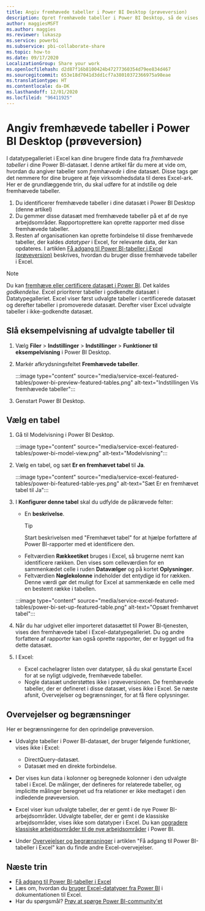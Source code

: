 ```yaml
---
title: Angiv fremhævede tabeller i Power BI Desktop (prøveversion)
description: Opret fremhævede tabeller i Power BI Desktop, så de vises i datatypegalleriet i Excel.
author: maggiesMSFT
ms.author: maggies
ms.reviewer: lukaszp
ms.service: powerbi
ms.subservice: pbi-collaborate-share
ms.topic: how-to
ms.date: 09/17/2020
LocalizationGroup: Share your work
ms.openlocfilehash: d2d87f16b8100424b47277360354d79ee834d467
ms.sourcegitcommit: 653e18d7041d3dd1cf7a38010372366975a98eae
ms.translationtype: HT
ms.contentlocale: da-DK
ms.lasthandoff: 12/01/2020
ms.locfileid: "96411925"
---
```

# <a name="set-featured-tables-in-power-bi-desktop-preview"></a>Angiv fremhævede tabeller i Power BI Desktop (prøveversion)

I datatypegalleriet i Excel kan dine brugere finde data fra *fremhævede tabeller* i dine Power BI-datasæt. I denne artikel får du mere at vide om, hvordan du angiver tabeller som *fremhævede* i dine datasæt. Disse tags gør det nemmere for dine brugere at føje virksomhedsdata til deres Excel-ark. Her er de grundlæggende trin, du skal udføre for at indstille og dele fremhævede tabeller.

1. Du identificerer fremhævede tabeller i dine datasæt i Power BI Desktop (denne artikel)
1. Du gemmer disse datasæt med fremhævede tabeller på et af de nye arbejdsområder. Rapportoprettere kan oprette rapporter med disse fremhævede tabeller. 
1. Resten af organisationen kan oprette forbindelse til disse fremhævede tabeller, der kaldes *datatyper* i Excel, for relevante data, der kan opdateres. I artiklen [Få adgang til Power BI-tabeller i Excel (prøveversion)](service-excel-featured-tables.md) beskrives, hvordan du bruger disse fremhævede tabeller i Excel.

> [!NOTE]
> Du kan [fremhæve eller certificere datasæt i Power BI](../collaborate-share/service-endorse-content.md). Det kaldes *godkendelse*. Excel prioriterer tabeller i godkendte datasæt i Datatypegalleriet. Excel viser først udvalgte tabeller i certificerede datasæt og derefter tabeller i promoverede datasæt. Derefter viser Excel udvalgte tabeller i ikke-godkendte datasæt. 

## <a name="turn-on-the-featured-table-preview"></a>Slå eksempelvisning af udvalgte tabeller til

1. Vælg **Filer** > **Indstillinger** > **Indstillinger** > **Funktioner til eksempelvisning** i Power BI Desktop.
2. Markér afkrydsningsfeltet **Fremhævede tabeller**.

    :::image type="content" source="media/service-excel-featured-tables/power-bi-preview-featured-tables.png" alt-text="Indstillingen Vis fremhævede tabeller":::

3. Genstart Power BI Desktop.

## <a name="select-a-table"></a>Vælg en tabel

1. Gå til Modelvisning i Power BI Desktop.

    :::image type="content" source="media/service-excel-featured-tables/power-bi-model-view.png" alt-text="Modelvisning":::
 
2. Vælg en tabel, og sæt **Er en fremhævet tabel** til **Ja**.

    :::image type="content" source="media/service-excel-featured-tables/power-bi-featured-table-yes.png" alt-text="Sæt Er en fremhævet tabel til Ja":::

4. I **Konfigurer denne tabel** skal du udfylde de påkrævede felter:

    - En **beskrivelse**. 
        > [!TIP]
        > Start beskrivelsen med "Fremhævet tabel" for at hjælpe forfattere af Power BI-rapporter med et identificere den.
    - Feltværdien **Rækkeetiket** bruges i Excel, så brugerne nemt kan identificere rækken. Den vises som celleværdien for en sammenkædet celle i ruden **Datavælger** og på kortet **Oplysninger**. 
    - Feltværdien **Nøglekolonne** indeholder det entydige id for rækken. Denne værdi gør det muligt for Excel at sammenkæde en celle med en bestemt række i tabellen.

    :::image type="content" source="media/service-excel-featured-tables/power-bi-set-up-featured-table.png" alt-text="Opsæt fremhævet tabel":::

1. Når du har udgivet eller importeret datasættet til Power BI-tjenesten, vises den fremhævede tabel i Excel-datatypegalleriet. Du og andre forfattere af rapporter kan også oprette rapporter, der er bygget ud fra dette datasæt.

1. I Excel: 
    - Excel cachelagrer listen over datatyper, så du skal genstarte Excel for at se nyligt udgivede, fremhævede tabeller.
    - Nogle datasæt understøttes ikke i prøveversionen. De fremhævede tabeller, der er defineret i disse datasæt, vises ikke i Excel. Se næste afsnit, Overvejelser og begrænsninger, for at få flere oplysninger.

## <a name="considerations-and-limitations"></a>Overvejelser og begrænsninger

Her er begrænsningerne for den oprindelige prøveversion.

- Udvalgte tabeller i Power BI-datasæt, der bruger følgende funktioner, vises ikke i Excel:

    - DirectQuery-datasæt.
    - Datasæt med en direkte forbindelse.

- Der vises kun data i kolonner og beregnede kolonner i den udvalgte tabel i Excel. De målinger, der defineres for relaterede tabeller, og implicitte målinger beregnet ud fra relationer er ikke medtaget i den indledende prøveversion.
- Excel viser kun udvalgte tabeller, der er gemt i de nye Power BI-arbejdsområder. Udvalgte tabeller, der er gemt i de klassiske arbejdsområder, vises ikke som datatyper i Excel. Du kan [opgradere klassiske arbejdsområder til de nye arbejdsområder](service-upgrade-workspaces.md) i Power BI.
- Under [Overvejelser og begrænsninger](service-excel-featured-tables.md#considerations-and-limitations) i artiklen "Få adgang til Power BI-tabeller i Excel" kan du finde andre Excel-overvejelser.

## <a name="next-steps"></a>Næste trin

- [Få adgang til Power BI-tabeller i Excel](service-excel-featured-tables.md)
- Læs om, hvordan du [bruger Excel-datatyper fra Power BI](https://support.office.com/article/use-excel-data-types-from-power-bi-preview-cd8938ce-f963-444d-b82a-7140848241e9) i dokumentationen til Excel.
- Har du spørgsmål? [Prøv at spørge Power BI-community'et](https://community.powerbi.com/)

